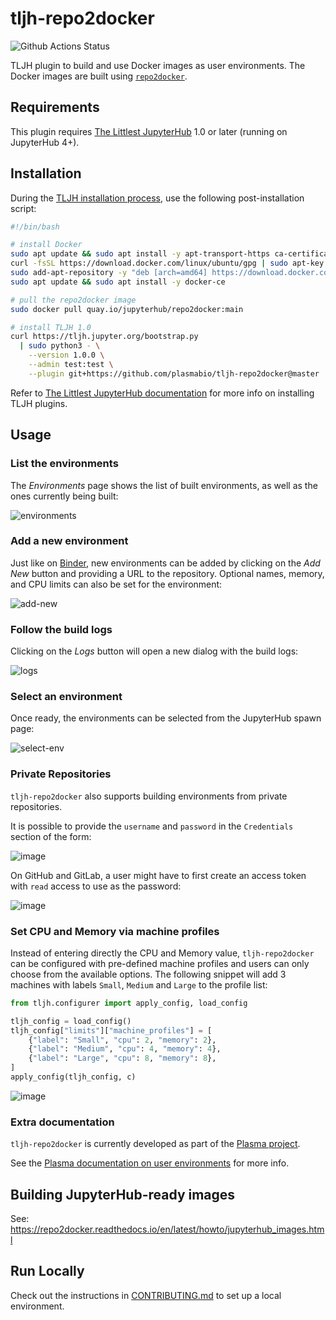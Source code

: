 # tljh-repo2docker

![Github Actions Status](https://github.com/plasmabio/tljh-repo2docker/workflows/Tests/badge.svg)

TLJH plugin to build and use Docker images as user environments. The Docker images are built using [`repo2docker`](https://repo2docker.readthedocs.io/en/latest/).

## Requirements

This plugin requires [The Littlest JupyterHub](https://tljh.jupyter.org) 1.0 or later (running on JupyterHub 4+).

## Installation

During the [TLJH installation process](http://tljh.jupyter.org/en/latest/install/index.html), use the following post-installation script:

```bash
#!/bin/bash

# install Docker
sudo apt update && sudo apt install -y apt-transport-https ca-certificates curl software-properties-common
curl -fsSL https://download.docker.com/linux/ubuntu/gpg | sudo apt-key add -
sudo add-apt-repository -y "deb [arch=amd64] https://download.docker.com/linux/ubuntu bionic stable"
sudo apt update && sudo apt install -y docker-ce

# pull the repo2docker image
sudo docker pull quay.io/jupyterhub/repo2docker:main

# install TLJH 1.0
curl https://tljh.jupyter.org/bootstrap.py
  | sudo python3 - \
    --version 1.0.0 \
    --admin test:test \
    --plugin git+https://github.com/plasmabio/tljh-repo2docker@master
```

Refer to [The Littlest JupyterHub documentation](http://tljh.jupyter.org/en/latest/topic/customizing-installer.html?highlight=plugins#installing-tljh-plugins)
for more info on installing TLJH plugins.

## Usage

### List the environments

The _Environments_ page shows the list of built environments, as well as the ones currently being built:

![environments](https://user-images.githubusercontent.com/591645/80962805-056df500-8e0e-11ea-81ab-6efc1c97432d.png)

### Add a new environment

Just like on [Binder](https://mybinder.org), new environments can be added by clicking on the _Add New_ button and providing a URL to the repository. Optional names, memory, and CPU limits can also be set for the environment:

![add-new](https://user-images.githubusercontent.com/591645/80963115-9fce3880-8e0e-11ea-890b-c9b928f7edb1.png)

### Follow the build logs

Clicking on the _Logs_ button will open a new dialog with the build logs:

![logs](https://user-images.githubusercontent.com/591645/82306574-86f18580-99bf-11ea-984b-4749ddde15e7.png)

### Select an environment

Once ready, the environments can be selected from the JupyterHub spawn page:

![select-env](https://user-images.githubusercontent.com/591645/81152248-10e22d00-8f82-11ea-9b5f-5831d8f7d085.png)

### Private Repositories

`tljh-repo2docker` also supports building environments from private repositories.

It is possible to provide the `username` and `password` in the `Credentials` section of the form:

![image](https://user-images.githubusercontent.com/591645/107362654-51567480-6ad9-11eb-93be-74d3b1c37828.png)

On GitHub and GitLab, a user might have to first create an access token with `read` access to use as the password:

![image](https://user-images.githubusercontent.com/591645/107350843-39c3bf80-6aca-11eb-8b82-6fa95ba4c7e4.png)

### Set CPU and Memory via machine profiles

Instead of entering directly the CPU and Memory value, `tljh-repo2docker` can be configured with pre-defined machine profiles and users can only choose from the available options. The following snippet will add 3 machines with labels `Small`, `Medium` and `Large` to the profile list:

```python
from tljh.configurer import apply_config, load_config

tljh_config = load_config()
tljh_config["limits"]["machine_profiles"] = [
    {"label": "Small", "cpu": 2, "memory": 2},
    {"label": "Medium", "cpu": 4, "memory": 4},
    {"label": "Large", "cpu": 8, "memory": 8},
]
apply_config(tljh_config, c)
```

![image](https://github.com/plasmabio/tljh-repo2docker/assets/4451292/c1f0231e-a02d-41dc-85e0-97a97ffa0311)

### Extra documentation

`tljh-repo2docker` is currently developed as part of the [Plasma project](https://github.com/plasmabio/plasma).

See the [Plasma documentation on user environments](https://docs.plasmabio.org/en/latest/environments/index.html) for more info.

## Building JupyterHub-ready images

See: https://repo2docker.readthedocs.io/en/latest/howto/jupyterhub_images.html

## Run Locally

Check out the instructions in [CONTRIBUTING.md](./CONTRIBUTING.md) to set up a local environment.
